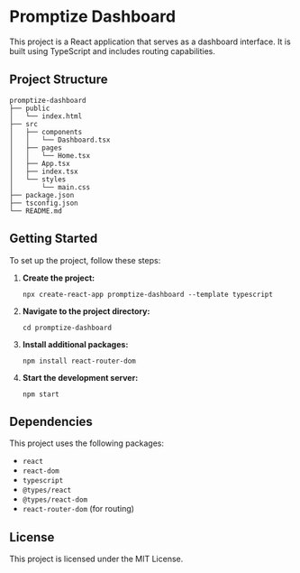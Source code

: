 # Promptize Dashboard

This project is a React application that serves as a dashboard interface. It is built using TypeScript and includes routing capabilities.

## Project Structure

```
promptize-dashboard
├── public
│   └── index.html
├── src
│   ├── components
│   │   └── Dashboard.tsx
│   ├── pages
│   │   └── Home.tsx
│   ├── App.tsx
│   ├── index.tsx
│   └── styles
│       └── main.css
├── package.json
├── tsconfig.json
└── README.md
```

## Getting Started

To set up the project, follow these steps:

1. **Create the project:**
   ```
   npx create-react-app promptize-dashboard --template typescript
   ```

2. **Navigate to the project directory:**
   ```
   cd promptize-dashboard
   ```

3. **Install additional packages:**
   ```
   npm install react-router-dom
   ```

4. **Start the development server:**
   ```
   npm start
   ```

## Dependencies

This project uses the following packages:

- `react`
- `react-dom`
- `typescript`
- `@types/react`
- `@types/react-dom`
- `react-router-dom` (for routing)

## License

This project is licensed under the MIT License.